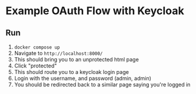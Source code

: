 # Example OAuth Flow with Keycloak

## Run
1. `docker compose up`
2. Navigate to `http://localhost:8000/`
3. This should bring you to an unprotected html page
4. Click "protected"
5. This should route you to a keycloak login page
6. Login with the username, and password (admin, admin)
7. You should be redirected back to a similar page saying you're logged in